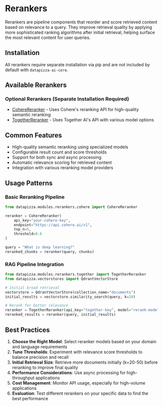 # Rerankers

Rerankers are pipeline components that reorder and score retrieved content based on relevance to a query. They improve retrieval quality by applying more sophisticated ranking algorithms after initial retrieval, helping surface the most relevant content for user queries.

## Installation

All rerankers require separate installation via pip and are not included by default with `datapizza-ai-core`.

## Available Rerankers

### Optional Rerankers (Separate Installation Required)

- [CohereReranker](cohere_reranker.md) - Uses Cohere's reranking API for high-quality semantic reranking
- [TogetherReranker](together_reranker.md) - Uses Together AI's API with various model options

## Common Features

- High-quality semantic reranking using specialized models
- Configurable result count and score thresholds
- Support for both sync and async processing
- Automatic relevance scoring for retrieved content
- Integration with various reranking model providers

## Usage Patterns

### Basic Reranking Pipeline
```python
from datapizza.modules.rerankers.cohere import CohereReranker

reranker = CohereReranker(
    api_key="your-cohere-key",
    endpoint="https://api.cohere.ai/v1",
    top_n=5,
    threshold=0.6
)

query = "What is deep learning?"
reranked_chunks = reranker(query, chunks)
```

### RAG Pipeline Integration
```python
from datapizza.modules.rerankers.together import TogetherReranker
from datapizza.vectorstores import QdrantVectorStore

# Initial broad retrieval
vectorstore = QdrantVectorStore(collection_name="documents")
initial_results = vectorstore.similarity_search(query, k=20)

# Rerank for better relevance
reranker = TogetherReranker(api_key="together-key", model="rerank-model")
reranked_results = reranker(query, initial_results)
```

## Best Practices

1. **Choose the Right Model**: Select reranker models based on your domain and language requirements
2. **Tune Thresholds**: Experiment with relevance score thresholds to balance precision and recall
3. **Initial Retrieval Size**: Retrieve more documents initially (k=20-50) before reranking to improve final quality
4. **Performance Considerations**: Use async processing for high-throughput applications
5. **Cost Management**: Monitor API usage, especially for high-volume applications
6. **Evaluation**: Test different rerankers on your specific data to find the best performance